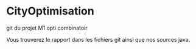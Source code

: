 # CityOptimisation

git du projet M1 opti combinatoir

Vous trouverez le rapport dans les fichiers git ainsi que nos sources java.
